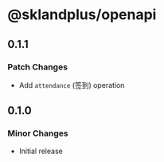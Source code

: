 # @sklandplus/openapi

## 0.1.1

### Patch Changes

- Add `attendance` (签到) operation

## 0.1.0

### Minor Changes

- Initial release
